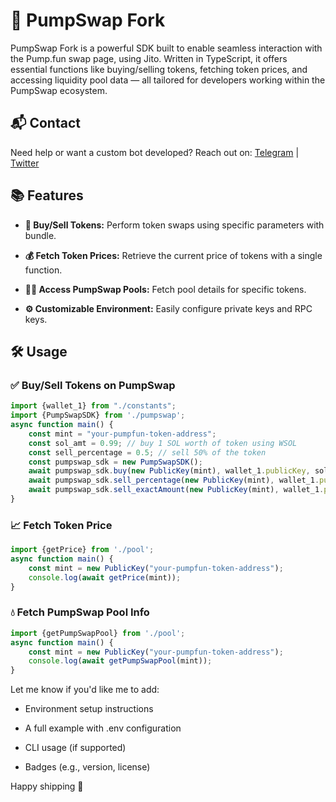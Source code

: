 # 🚀 PumpSwap Fork

PumpSwap Fork is a powerful SDK built to enable seamless interaction with the Pump.fun swap page, using Jito.
Written in TypeScript, it offers essential functions like buying/selling tokens, fetching token prices, and accessing liquidity pool data — all tailored for developers working within the PumpSwap ecosystem.

## 📬 Contact

Need help or want a custom bot developed?
Reach out on: [Telegram](https://t.me/topsecretagent_007)  |  [Twitter](https://x.com/lendon1114)

## 📚 Features

- **🔄 Buy/Sell Tokens:** Perform token swaps using specific parameters with bundle.

- **💰 Fetch Token Prices:** Retrieve the current price of tokens with a single function.

- **🏊‍♂️ Access PumpSwap Pools:** Fetch pool details for specific tokens.

- **⚙️ Customizable Environment:** Easily configure private keys and RPC keys.

## 🛠️ Usage

### ✅ Buy/Sell Tokens on PumpSwap
```typescript
import {wallet_1} from "./constants";
import {PumpSwapSDK} from './pumpswap';
async function main() {
    const mint = "your-pumpfun-token-address";
    const sol_amt = 0.99; // buy 1 SOL worth of token using WSOL
    const sell_percentage = 0.5; // sell 50% of the token
    const pumpswap_sdk = new PumpSwapSDK();
    await pumpswap_sdk.buy(new PublicKey(mint), wallet_1.publicKey, sol_amt); // 0.99 sol
    await pumpswap_sdk.sell_percentage(new PublicKey(mint), wallet_1.publicKey, sell_percentage);
    await pumpswap_sdk.sell_exactAmount(new PublicKey(mint), wallet_1.publicKey, 1000); // 1000 token
}
```

### 📈 Fetch Token Price
```typescript
import {getPrice} from './pool';
async function main() {
    const mint = new PublicKey("your-pumpfun-token-address");   
    console.log(await getPrice(mint));
}
```

### 💧 Fetch PumpSwap Pool Info
```typescript
import {getPumpSwapPool} from './pool';
async function main() {
    const mint = new PublicKey("your-pumpfun-token-address");   
    console.log(await getPumpSwapPool(mint));
}
```

Let me know if you'd like me to add:

- Environment setup instructions

- A full example with .env configuration

- CLI usage (if supported)

- Badges (e.g., version, license)

Happy shipping 🚢




